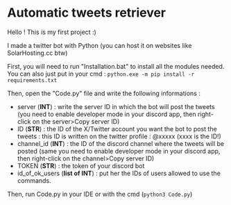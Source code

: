 # Automatic tweets retriever
Hello ! This is my first project :)

I made a twitter bot with Python (you can host it on websites like SolarHosting.cc btw)

First, you will need to run "Installation.bat" to install all the modules needed. You can also just put in your cmd : `python.exe -m pip install -r requirements.txt`

Then, open the "Code.py" file and write the following informations : 
- server (**INT**) : write the server ID in which the bot will post the tweets (you need to enable developer mode in your discord app, then right-click on the server>Copy server ID)
- ID (**STR**) : the ID of the X/Twitter account you want the bot to post the tweets : this ID is written on the twitter profile : @xxxxx (xxxx is the ID!)
- channel_id (**INT**) : the ID of the discord channel where the tweets will be posted (same you need to enable developer mode in your discord app, then right-click on the channel>Copy server ID)
- TOKEN (**STR**) : the token of your discord bot
- id_of_ok_users (**list of INT**) : put her the IDs of users allowed to use the commands.

Then, run Code.py in your IDE or with the cmd (`python3 Code.py`)
